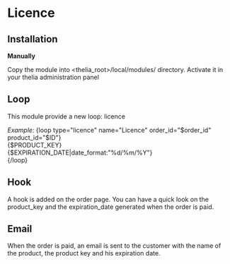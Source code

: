# Licence
 
## Installation

**Manually**

Copy the module into <thelia_root>/local/modules/ directory.
Activate it in your thelia administration panel

## Loop
This module provide a new loop: licence

*Example:*
 {loop type="licence" name="Licence" order_id="$order_id" product_id="$ID"}
</br>
        {$PRODUCT_KEY}</li>
</br>
        {$EXPIRATION_DATE|date_format:"%d/%m/%Y"}
</br>
{/loop}

## Hook
A hook is added on the order page. You can have a quick look on the product_key and the expiration_date generated when the order is paid.

## Email
When the order is paid, an email is sent to the customer with the name of the product, the product key and his expiration date.